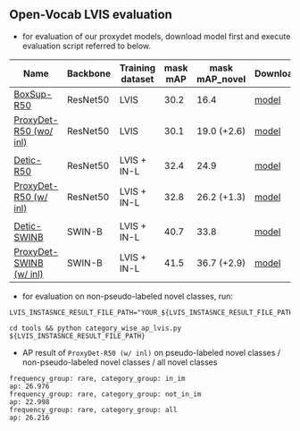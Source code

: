 
## Open-Vocab LVIS evaluation

- for evaluation of our proxydet models, download model first and execute evaluation script referred to below.

|         Name          | Backbone | Training dataset |  mask mAP | mask mAP_novel  | Download | Evaluation
|-----------------------|-----------------------|------------------|-----------|-----------------|----------|----------|
|[BoxSup-R50](../configs/BoxSup-C2_Lbase_CLIP_R5021k_640b64_4x.yaml)     | ResNet50 | LVIS | 30.2      |       16.4      | [model](https://dl.fbaipublicfiles.com/detic/BoxSup-C2_Lbase_CLIP_R5021k_640b64_4x.pth) | -
|[ProxyDet-R50 (wo/ inl)](../configs/ProxyDet_R50_Lbase_INL.yaml)     | ResNet50 | LVIS | 30.1      |       19.0 (+2.6)      | [model](https://drive.google.com/file/d/1H8cFzJRht8o9yH2eIyopfQo09UgF-5ij/view?usp=sharing) | [script](../scripts/eval/proxydet_r50_wo_inl.sh)
| | || | | ||
|[Detic-R50](https://github.com/facebookresearch/Detic/blob/main/configs/Detic_LbaseI_CLIP_R5021k_640b64_4x_ft4x_max-size.yaml)    | ResNet50 | LVIS + IN-L | 32.4      |   24.9      | [model](https://dl.fbaipublicfiles.com/detic/Detic_LbaseI_CLIP_R5021k_640b64_4x_ft4x_max-size.pth) | -
|[ProxyDet-R50 (w/ inl) ](../configs/ProxyDet_R50_Lbase_INL.yaml)     | ResNet50 | LVIS + IN-L | 32.8      |   26.2 (+1.3)      | [model](https://drive.google.com/file/d/1IEfoSPRGYWtaxk9sKhBf3NSBj6NWGgvt/view?usp=sharing) | [script](../scripts/eval/proxydet_r50_w_inl.sh)
| | || | | ||
|[Detic-SWINB](https://github.com/facebookresearch/Detic/blob/main/configs/Detic_LbaseI_CLIP_SwinB_896b32_4x_ft4x_max-size.yaml)    | SWIN-B | LVIS + IN-L | 40.7      |   33.8      | [model](https://dl.fbaipublicfiles.com/detic/Detic_LbaseI_CLIP_SwinB_896b32_4x_ft4x_max-size.pth) | -
|[ProxyDet-SWINB (w/ inl) ](../configs/ProxyDet_SwinB_Lbase_INL.yaml)     | SWIN-B | LVIS + IN-L | 41.5      |   36.7 (+2.9)      | [model](https://drive.google.com/file/d/17kUPoi-pEK7BlTBheGzWxe_DXJlg28qF/view?usp=sharing) | [script](../scripts/eval/proxydet_swinb_w_inl.sh)


- for evaluation on non-pseudo-labeled novel classes, run:

```
LVIS_INSTASNCE_RESULT_FILE_PATH="YOUR_${LVIS_INSTASNCE_RESULT_FILE_PATH}"

cd tools && python category_wise_ap_lvis.py ${LVIS_INSTASNCE_RESULT_FILE_PATH}
```

- AP result of ```ProxyDet-R50 (w/ inl)``` on pseudo-labeled novel classes / non-pseudo-labeled novel classes / all novel classes
```
frequency_group: rare, category_group: in_im
ap: 26.976
frequency_group: rare, category_group: not_in_im
ap: 22.998
frequency_group: rare, category_group: all
ap: 26.216
```